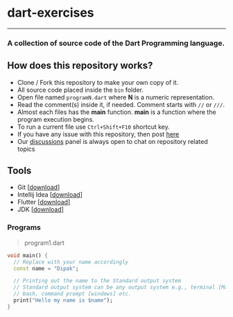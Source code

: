 # dart-exercises

---

### A collection of source code of the Dart Programming language. 

## How does this repository works?

- Clone / Fork this repository to make your own copy of it.
- All source code placed inside the `bin` folder.
- Open file named `programN.dart` where **N** is a numeric representation.
- Read the comment(s) inside it, if needed. Comment starts with `//` or `///`.
- Almost each files has the **main** function. **main** is a function where the program execution begins.
- To run a current file use `Ctrl+Shift+F10` shortcut key.
- If you have any issue with this repository, then post [here](https://github.com/Technosoft-Labs/dart-exercises/issues)
- Our [discussions](https://github.com/Technosoft-Labs/dart-exercises/discussions) panel is always open to chat on repository related topics

## Tools

- Git [[download](https://git-scm.com/downloads)]
- Intellij Idea [[download](https://www.jetbrains.com/idea/download/)]
- Flutter [[download](https://flutter.dev/docs/get-started/install)]
- JDK [[download](https://www.oracle.com/java/technologies/downloads/)]

### Programs

> program1.dart

```dart
void main() {
  // Replace with your name accordingly
  const name = "Dipak";

  // Printing out the name to the Standard output system
  // Standard output system can be any output system e.g., terminal [Mac / Linux], powershell,
  // bash, command prompt [windows] etc.
  print("Hello my name is $name");
}
```